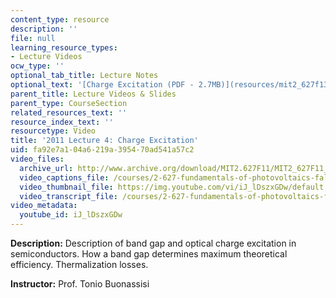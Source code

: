 ```yaml
---
content_type: resource
description: ''
file: null
learning_resource_types:
- Lecture Videos
ocw_type: ''
optional_tab_title: Lecture Notes
optional_text: '[Charge Excitation (PDF - 2.7MB)](resources/mit2_627f13_lec04)'
parent_title: Lecture Videos & Slides
parent_type: CourseSection
related_resources_text: ''
resource_index_text: ''
resourcetype: Video
title: '2011 Lecture 4: Charge Excitation'
uid: fa92e7a1-04a6-219a-3954-70ad541a57c2
video_files:
  archive_url: http://www.archive.org/download/MIT2.627F11/MIT2_627F11_lec04_300k.mp4
  video_captions_file: /courses/2-627-fundamentals-of-photovoltaics-fall-2013/fa70a5ee536c5df2ad3e6603fddca8ff_iJ_lDszxGDw.vtt
  video_thumbnail_file: https://img.youtube.com/vi/iJ_lDszxGDw/default.jpg
  video_transcript_file: /courses/2-627-fundamentals-of-photovoltaics-fall-2013/73a818d698f94172a9a7a56faf8360d2_iJ_lDszxGDw.pdf
video_metadata:
  youtube_id: iJ_lDszxGDw
---
```


**Description:** Description of band gap and optical charge excitation in semiconductors. How a band gap determines maximum theoretical efficiency. Thermalization losses.

**Instructor:** Prof. Tonio Buonassisi